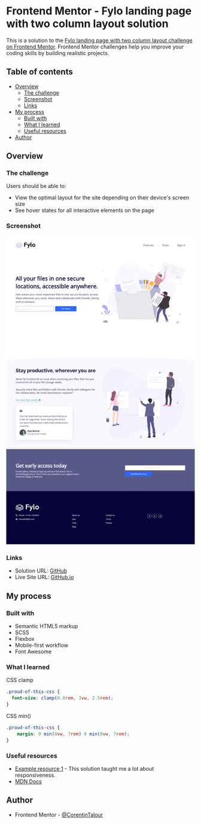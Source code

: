 # Frontend Mentor - Fylo landing page with two column layout solution

This is a solution to
the [Fylo landing page with two column layout challenge on Frontend Mentor](https://www.frontendmentor.io/challenges/fylo-landing-page-with-two-column-layout-5ca5ef041e82137ec91a50f5).
Frontend Mentor challenges help you improve your coding skills by building realistic projects.

## Table of contents

- [Overview](#overview)
    - [The challenge](#the-challenge)
    - [Screenshot](#screenshot)
    - [Links](#links)
- [My process](#my-process)
    - [Built with](#built-with)
    - [What I learned](#what-i-learned)
    - [Useful resources](#useful-resources)
- [Author](#author)

## Overview

### The challenge

Users should be able to:

- View the optimal layout for the site depending on their device's screen size
- See hover states for all interactive elements on the page

### Screenshot

![](./Screenshot/Fylo-Full-Page.png)

### Links

- Solution URL: [GitHub](https://github.com/CorentinTalour/Fylo-landing-page)
- Live Site URL: [GitHub.io](https://corentintalour.github.io/Fylo-landing-page/)

## My process

### Built with

- Semantic HTML5 markup
- SCSS
- Flexbox
- Mobile-first workflow
- Font Awesome

### What I learned

CSS clamp

```scss
.proud-of-this-css {
  font-size: clamp(0.8rem, 3vw, 2.5rem);
}
```

CSS min()

```css
.proud-of-this-css {
    margin: 0 min(8vw, 7rem) 0 min(8vw, 7rem);
}
```

### Useful resources

- [Example resource 1](https://www.frontendmentor.io/solutions/huddlelandingpagewithblocksmaster-using-web-components-XuK1WV1QJN) -
  This solution taught me a lot about responsiveness.
- [MDN Docs](https://developer.mozilla.org/en-US/)

## Author

- Frontend Mentor - [@CorentinTalour](https://www.frontendmentor.io/profile/CorentinTalour)
